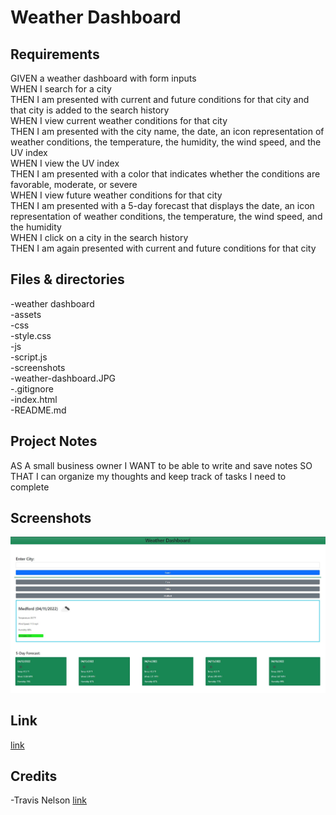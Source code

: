 # Weather Dashboard

## Requirements

GIVEN a weather dashboard with form inputs <br />
WHEN I search for a city<br />
THEN I am presented with current and future conditions for that city and that city is added to the search history<br />
WHEN I view current weather conditions for that city<br />
THEN I am presented with the city name, the date, an icon representation of weather conditions, the temperature, the humidity, the wind speed, and the UV index<br />
WHEN I view the UV index<br />
THEN I am presented with a color that indicates whether the conditions are favorable, moderate, or severe<br />
WHEN I view future weather conditions for that city<br />
THEN I am presented with a 5-day forecast that displays the date, an icon representation of weather conditions, the temperature, the wind speed, and the humidity<br />
WHEN I click on a city in the search history<br />
THEN I am again presented with current and future conditions for that city<br />

## Files & directories

-weather dashboard <br />
    -assets <br />
      -css <br />
        -style.css <br />
      -js <br />
        -script.js <br />
      -screenshots <br />
        -weather-dashboard.JPG <br />
    -.gitignore <br />
    -index.html <br />
    -README.md <br />

## Project Notes

AS A small business owner
I WANT to be able to write and save notes
SO THAT I can organize my thoughts and keep track of tasks I need to complete

## Screenshots

<img src="assets\screenshots\weather-dashboard.JPG">


## Link

[link](https://valiantthor92.github.io/weather-dashboard/)

## Credits

-Travis Nelson
[link](https://www.linkedin.com/in/travis-nelson-623aa5227/)